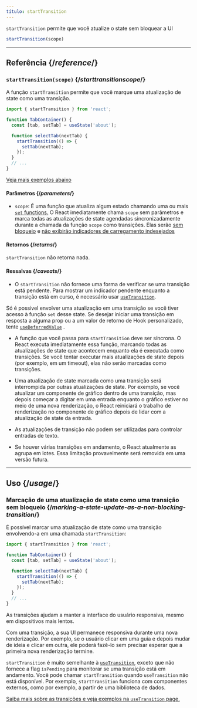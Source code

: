 ```yaml
---
título: startTransition
---
```


<Intro>

`startTransition` permite que você atualize o state sem bloquear a UI

```js
startTransition(scope)
```

</Intro>

<InlineToc />

---

## Referência {/*reference*/}

### `startTransition(scope)` {/*starttransitionscope*/}

A função `startTransition` permite que você marque uma atualização de state como uma transição.

```js {7,9}
import { startTransition } from 'react';

function TabContainer() {
  const [tab, setTab] = useState('about');

  function selectTab(nextTab) {
    startTransition(() => {
      setTab(nextTab);
    });
  }
  // ...
}
```

[Veja mais exemplos abaixo](#usage)

#### Parâmetros {/*parameters*/}

* `scope`: É uma função que atualiza algum estado chamando uma ou mais [`set` functions.](/reference/react/useState#setstate) O React imediatamente chama `scope` sem parâmetros e marca todas as atualizações de state agendadas sincronizadamente durante a chamada da função `scope` como transições. Elas serão [sem bloqueio](/reference/react/useTransition#marking-a-state-update-as-a-non-blocking-transition) e [não exibirão indicadores de carregamento indesejados](/reference/react/useTransition#preventing-unwanted-loading-indicators)

#### Retornos {/*returns*/}

`startTransition` não retorna nada.

#### Ressalvas {/*caveats*/}

* O `startTransition` não fornece uma forma de verificar se uma transição está pendente. Para mostrar um indicador pendente enquanto a transição está em curso, é necessário usar [`useTransition`](/reference/react/useTransition).

Só é possivel envolver uma atualização em uma transição se você tiver acesso à função `set` desse state. Se desejar iniciar uma transição em resposta a alguma prop ou a um valor de retorno de Hook personalizado, tente [`useDeferredValue`](/reference/react/useDeferredValue) .

* A função que você passa para `startTransition` deve ser síncrona. O React executa imediatamente essa função, marcando todas as atualizações de state que acontecem enquanto ela é executada como transições. Se você tentar executar mais atualizações de state depois (por exemplo, em um timeout), elas não serão marcadas como transições.

* Uma atualização de state marcada como uma transição será interrompida por outras atualizações de state. Por exemplo, se você atualizar um componente de gráfico dentro de uma transição, mas depois começar a digitar em uma entrada enquanto o gráfico estiver no meio de uma nova renderização, o React reiniciará o trabalho de renderização no componente de gráfico depois de lidar com a atualização de state da entrada.

* As atualizações de transição não podem ser utilizadas para controlar entradas de texto.

* Se houver várias transições em andamento, o React atualmente as agrupa em lotes. Essa limitação provavelmente será removida em uma versão futura.

---

## Uso {/*usage*/}

### Marcação de uma atualização de state como uma transição sem bloqueio {/*marking-a-state-update-as-a-non-blocking-transition*/}

É possível marcar uma atualização de state como uma transição envolvendo-a em uma chamada `startTransition`:

```js {7,9}
import { startTransition } from 'react';

function TabContainer() {
  const [tab, setTab] = useState('about');

  function selectTab(nextTab) {
    startTransition(() => {
      setTab(nextTab);
    });
  }
  // ...
}
```

As transições ajudam a manter a interface do usuário responsiva, mesmo em dispositivos mais lentos.

Com uma transição, a sua UI permanece responsiva durante uma nova renderização. Por exemplo, se o usuário clicar em uma guia e depois mudar de ideia e clicar em outra, ele poderá fazê-lo sem precisar esperar que a primeira nova renderização termine.

<Note>

`startTransition` é muito semelhante à [`useTransition`](/reference/react/useTransition), exceto que não fornece a flag `isPending` para monitorar se uma transição está em andamento. Você pode chamar `startTransition` quando `useTransition` não está disponível. Por exemplo, `startTransition` funciona com componentes externos, como por exemplo, a partir de uma biblioteca de dados.

[Saiba mais sobre as transições e veja exemplos na `useTransition` page.](/reference/react/useTransition)

</Note>

